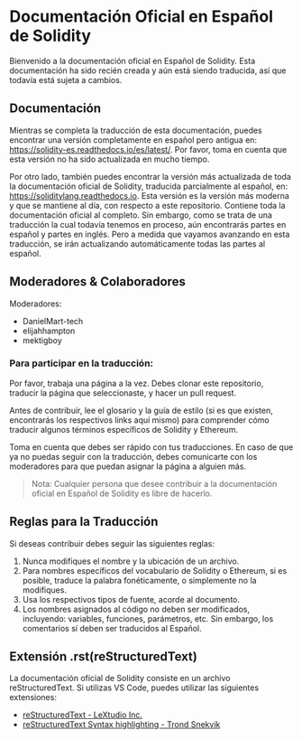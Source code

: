 # Documentación Oficial en Español de Solidity

Bienvenido a la documentación oficial en Español de Solidity. Esta documentación ha sido recién creada y aún está siendo traducida, así que todavía está sujeta a cambios.

## Documentación

Mientras se completa la traducción de esta documentación, puedes encontrar una versión completamente en español pero antigua en: https://solidity-es.readthedocs.io/es/latest/. Por favor, toma en cuenta que esta versión no ha sido actualizada en mucho tiempo.

Por otro lado, también puedes encontrar la versión más actualizada de toda la documentación oficial de Solidity, traducida parcialmente al español, en: https://soliditylang.readthedocs.io. Esta versión es la versión más moderna y que se mantiene al día, con respecto a este repositorio. Contiene toda la documentación oficial al completo. Sin embargo, como se trata de una traducción la cual todavía tenemos en proceso, aún encontrarás partes en español y partes en inglés. Pero a medida que vayamos avanzando en esta traducción, se irán actualizando automáticamente todas las partes al español.

## Moderadores & Colaboradores

Moderadores:

- DanielMart-tech
- elijahhampton
- mektigboy

### Para participar en la traducción:

Por favor, trabaja una página a la vez.
Debes clonar este repositorio, traducir la página que seleccionaste, y hacer un pull request.

Antes de contribuir, lee el glosario y la guía de estilo (si es que existen, encontrarás los respectivos links aquí mismo) para comprender cómo traducir algunos términos específicos de Solidity y Ethereum.

Toma en cuenta que debes ser rápido con tus traducciones. En caso de que ya no puedas seguir con la traducción, debes comunicarte con los moderadores para que puedan asignar la página a alguien más.

> Nota: Cualquier persona que desee contribuir a la documentación oficial en Español de Solidity es libre de hacerlo.

## Reglas para la Traducción

Si deseas contribuir debes seguir las siguientes reglas:

1. Nunca modifiques el nombre y la ubicación de un archivo.
2. Para nombres específicos del vocabulario de Solidity o Ethereum, si es posible, traduce la palabra fonéticamente, o simplemente no la modifiques.
3. Usa los respectivos tipos de fuente, acorde al documento.
4. Los nombres asignados al código no deben ser modificados, incluyendo: variables, funciones, parámetros, etc. Sin embargo, los comentarios sí deben ser traducidos al Español.

## Extensión .rst(reStructuredText)

La documentación oficial de Solidity consiste en un archivo reStructuredText. Si utilizas VS Code, puedes utilizar las siguientes extensiones:

- [reStructuredText - LeXtudio Inc.](https://marketplace.visualstudio.com/items?itemName=lextudio.restructuredtext)
- [reStructuredText Syntax highlighting - Trond Snekvik](https://marketplace.visualstudio.com/items?itemName=trond-snekvik.simple-rst)
